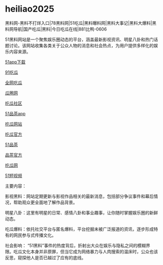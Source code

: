 # heiliao2025
黑料网-黑料不打烊入口|78黑料网|51吃瓜|黑料曝料网|黑料大事记|黑料大爆料|黑料网导航|国产吃瓜|黑料|今日吃瓜在线|881比鸭-0606

51黑料网站是一个聚焦娱乐圈动态的平台，涵盖最新影视资讯、明星八卦和热门话题讨论。该网站收集各类关于公众人物的消息和社会热点，为用户提供多样化的娱乐内容来源。

<a href="https://xiazaianzhuang.pages.dev/">51app下载</a>

<a href="https://91chiguazhongxin.pages.dev/">91吃瓜</a>

<a href="https://cg4-21.pages.dev/">全网吃瓜</a>

<a href="https://cg6-21.pages.dev/">瓜圈网</a>

<a href="https://cg5-24.pages.dev/">吃瓜社区</a>

<a href="https://pc10-24.pages.dev/">51品茶app</a>

<a href="https://cg1-27.pages.dev/">吃瓜网站</a>

<a href="https://cg5-37.pages.dev/">吃瓜官方</a>

<a href="https://pc8-34.pages.dev/">51品茶</a>

<a href="https://pc10-17.pages.dev/">品茶官方</a>

<a href="https://cg1-39.pages.dev/">吃瓜网</a>

<a href="https://pc2-25.pages.dev/">51短视频</a>

主要内容：

影视黑料：网站定期更新与影视作品相关的最新消息，包括部分争议事件和幕后情况，帮助观众更全面地了解作品背景。

明星八卦：这里有明星的日常、感情八卦和事业趣事，让你随时掌握娱乐圈的新鲜动态。

吃瓜爆料：依托社交平台与匿名爆料，平台挖掘未被广泛报道的资讯，逐步形成特有的网民参与式传播文化。

社会影响：
“51黑料”事件的热度背后，折射出大众在娱乐与隐私之间的模糊界限。吃瓜文化本身并非原罪，但当它成为网络暴力与人肉搜索的温床时，公众也该反思，窥探他人是否已越过了应有的底线。
